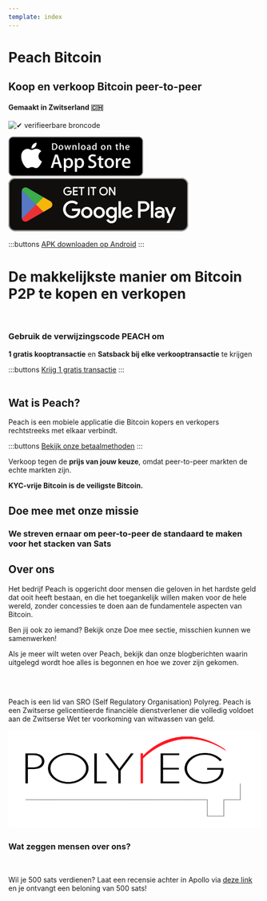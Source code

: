 ```yaml
---
template: index
---
```

<!--[teaser]-->
# Peach Bitcoin
## Koop en verkoop Bitcoin <span>peer-to-peer</span>
#### Gemaakt in Zwitserland 🇨🇭


<div class="inner-wrap">

![✔ verifieerbare broncode](/img/phones.png)

<div>
  <div class="md:flex items-end">
    <a href="https://testflight.apple.com/join/wfSPFEWG"><img class="h-180px md:h-90px" src="/img/home/download-on-the-app-store.svg" alt="Downloaden in de App Store"></a>
    <a class="md:ml-4" href="https://play.google.com/store/apps/details?id=com.peachbitcoin.peach.mainnet"><img class="h-180px md:h-90px" src="/img/home/get-it-on-google-play.svg" alt="Downloaden op Google Play"></a>
  </div>

  :::buttons
  [APK downloaden op Android](/nl/apk/)
  :::

</div>

</div>

<!--[top]-->
# De makkelijkste manier om Bitcoin P2P te kopen en verkopen
<br>

### Gebruik de verwijzingscode PEACH om

**1 gratis kooptransactie** en **Satsback bij elke verkooptransactie** te krijgen

:::buttons
[Krijg 1 gratis transactie](https://peachbitcoin.com/nl/referral/?code=PEACH)
:::
<br><br>
## Wat is Peach?

Peach is een mobiele applicatie die Bitcoin kopers en verkopers rechtstreeks met elkaar verbindt.

:::buttons
[Bekijk onze betaalmethoden](/nl/how-it-works/#available-payment-methods)
:::

Verkoop tegen de **prijs van jouw keuze**, omdat peer-to-peer markten de echte markten zijn.

**KYC-vrije Bitcoin is de veiligste Bitcoin.**

<!--[mission]-->
## Doe mee met onze missie

### We streven ernaar om peer-to-peer de standaard te maken voor het stacken van Sats

<!--[about]-->
## Over ons

Het bedrijf Peach is opgericht door mensen die geloven in het hardste geld dat ooit heeft bestaan, en die het toegankelijk willen maken voor de hele wereld, zonder concessies te doen aan de fundamentele aspecten van Bitcoin.

Ben jij ook zo iemand? Bekijk onze Doe mee sectie, misschien kunnen we samenwerken!

Als je meer wilt weten over Peach, bekijk dan onze blogberichten waarin uitgelegd wordt hoe alles is begonnen en hoe we zover zijn gekomen.

<br><br>

Peach is een lid van SRO (Self Regulatory Organisation) Polyreg. Peach is een Zwitserse gelicentieerde financiële dienstverlener die volledig voldoet aan de Zwitserse Wet ter voorkoming van witwassen van geld.

![](/img/home/polyreg.png)


### Wat zeggen mensen over ons?
<br>
<div id="ap-widget-container" class="ap-widget-container" prod_code="peach" show ="top" bg_color="#FFFFFF" review_bg_color = "#FFFFFF" text_color = "#000000"></div>

Wil je 500 sats verdienen? Laat een recensie achter in Apollo via [deze link](https://heyapollo.com/invite-review?prod=peach) en je ontvangt een beloning van 500 sats!
